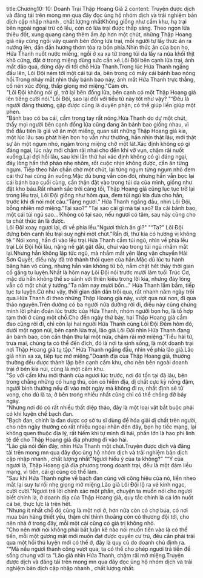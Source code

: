 title:Chương10: 10: Doanh Trại Thập Hoang Giả 2
content:
Truyện được dịch và đăng tải trên mong mn qua đây đọc ủng hộ nhóm dịch và trải nghiệm bản dịch cập nhập nhanh , chất lượng nhấtKhông giống như cấm khu, hạ trại bên ngoài ngoại trừ có lều, còn có lửa trại được thắp sáng. Theo ngọn lửa thiêu đốt, xung quang càng thêm ấm áp hơn một chút, những Thập Hoang giả này cũng ngồi vây quanh bên đống lửa trại, mỗi người tự lấy thức ăn ra nướng lên, dần dần hương thơm tỏa ra bốn phía.Nhìn thức ăn của bọn họ, Hứa Thanh nuốt nước miếng, ngồi ở xa xa từ trong túi da lấy ra nửa khối thịt khô cứng, đặt ở trong miệng dùng sức cắn xé.Lôi Đội bên cạnh lửa trại, ánh mắt đảo qua, đứng dậy đi tới chỗ Hứa Thanh.Trong lúc Hứa Thanh ngẩng đầu lên, Lôi Đội ném tới một cái túi da, bên trong có mấy cái bánh bao nóng hổi.Trong nháy mắt nhìn thấy bánh bao này, ánh mắt Hứa Thanh trực thẳng, cố nén xúc động, thấp giọng mở miệng."Cảm ơn.<br>"Lôi Đội không nói gì, trở lại bên đống lửa, bên cạnh có một Thập Hoang giả lên tiếng cười nói."Lôi Đội, sao lại đối với tiểu tử này tốt như vậy? "“Đều là người đáng thương, gặp được cũng là duyên phận, có thể giúp liền giúp một phen.<br>"Bánh bao có ba cái, cầm trong tay rất nóng.Hứa Thanh do dự một chút, thấy mọi người bên cạnh đống lửa cũng đang ăn bánh bao giống nhau, vì thế đầu tiên là giả vờ ăn một miếng, quan sát những Thập Hoang giả kia, một lúc lâu sau phát hiện bọn họ vẫn như thường, hắn nhịn thật lâu, mới thật sự ăn một ngụm nhỏ, ngậm trong miệng chờ một lát.Xác định không có gì đáng ngại, lúc này mới chậm rãi nhai cho đến khi vỡ vụn, chậm rãi nuốt xuống.Lại đợi hồi lâu, sau khi lần thứ hai xác định không có gì đáng ngại, đáy lòng hắn thở phào nhẹ nhõm, rốt cuộc nhịn không được, cắn ăn từng ngụm. Tiếp theo hắn chần chờ một chút, lại từng ngụm từng ngụm nhỏ đem cái thứ hai cũng ăn xuống.Mặc dù bụng vẫn còn đói, nhưng hắn vẫn bọc lại cái bánh bao cuối cùng, cẩn thận đặt vào trong túi da của mình, giống như đặt kho báu.Rất nhanh sắc trời càng tối, Thập Hoang giả cũng lục tục trở lại trong lều trại, Lôi Đội giống như hôm qua, đem túi ngủ kia đưa cho hắn, trước khi đi nói một câu."Tặng ngươi.” Hứa Thanh ngẩng đầu, nhìn Lôi Đội, bỗng nhiên mở miệng."Tại sao?" "Tại sao cái gì mà tại sao? Ba cái bánh bao, một cái túi ngủ sao...!Không có tại sao, nếu ngươi có tâm, sau này cũng cho ta chút thức ăn là được.<br>Lôi Đội xoay ngươi lại, đi về phía lều."Ngươi thích ăn gì?" "“Ta?” Lôi Đội đứng bên cạnh lều trại suy nghĩ một chút."Rắn đi, thứ kia có hương vị không tệ.” Nói xong, hắn đi vào lều trại.Hứa Thanh cầm túi ngủ, nhìn về phía lều trại Lôi Đội hồi lâu, nặng nề gật gật đầu, chui vào trong túi ngủ nhắm mắt lại.Nhưng hắn không lập tức ngủ, mà nhắm mắt yên lặng vận chuyển Hải Sơn Quyết, điều này đã trở thành thói quen của hắn.Mặc dù lúc tu hành băng hàn vô cùng, nhưng hắn vân không từ bỏ, nắm chặt hết thảy thời gian cố gắng tu luyện.Nhất là hôm nay Lôi Đội nói trước mười lăm tuổi Trúc Cơ, mặc dù hắn không thể so sánh với thiên kiêu trong lời kia, nhưng đáy lòng vẫn có một chút ý tưởng."Ta năm nay mười bốn..." Hứa Thanh lẩm bẩm, tiếp tục tu luyện.Cứ như vậy, thời gian dần dần trôi qua, rất nhanh năm ngày trôi qua.Hứa Thanh đi theo những Thập Hoang giả này, vượt qua núi non, đi qua thảo nguyên.Trên đường có ba người nửa đường rời đi, điều này cũng chứng minh lời phán đoán lúc trước của Hứa Thanh, nhóm người bọn họ, là tổ hợp tạm thời ở cùng một chỗ.Cho đến ngày thứ bảy, hai Thập Hoang giả cầm đao cũng rời đi, chỉ còn lại hai người Hứa Thanh cùng Lôi Đội.Đêm hôm đó, dưới một ngọn núi, bên cạnh lửa trại, lão giả Lôi Đội nhìn Hứa Thanh đang ăn bánh bao, còn cẩn thận thu lại một nửa, chậm rãi mở miệng."Tiểu hài tử, trưa mai, chúng ta có thể đến đích, đó là nơi ta sinh sống, là một doanh trại nơi Thập Hoang giả tụ tập.” Hứa Thanh ngẩng đầu, nhìn về phía lão giả.Lão giả nhìn xa xa, tiếp tục mở miệng."Doanh địa của Thập Hoang giả, thường thường đều được thành lập bên cạnh cấm khu, cho nên bên ngoài doanh trại ở bên kia núi, cũng là một cấm khu.<br>"So với cấm khu mới thành của ngươi lúc trước, nơi đó tồn tại đã lâu, bên trong chẳng những có hung thú, còn có hiểm địa, dị chất cực kỳ nồng đậm, người bình thường nếu đi vào một ngày mà không đi ra, nhất định sẽ tử vong, cho dù là ta, ở bên trong nhiều nhất cũng chỉ có thể chống đỡ bảy ngày.<br>"Nhưng nơi đó có rất nhiều thất diệp thảo, đây là một loại vật bắt buộc phải có khi luyện chế bạch đan.<br>"Bạch đan, chính là đan dược cơ sở tu sĩ dùng để hóa giải dị chất trên người, cho nên ngày thường có rất nhiều ngoại nhân đến đây, bọn họ tiếc mạng, lại không quen thuộc địa lý, rất hiếm khi tự mình đi hái, phần lớn là hao phí linh tệ để cho Thập Hoang giả địa phương đi vào hái.<br>"Lão giả nói đến đây, nhìn Hứa Thanh một chút.Truyện được dịch và đăng tải trên mong mn qua đây đọc ủng hộ nhóm dịch và trải nghiệm bản dịch cập nhập nhanh , chất lượng nhất"Ngươi hiểu ý của ta không?" "“Ý của ngươi là, Thập Hoang giả địa phương trong doanh trại, đều là một đám liều mạng, vì tiền, cái gì cũng có thể làm.<br>"Sau khi Hứa Thanh nghe về bạch đan cùng với công hiệu của nó, liền nheo mắt lại suy tư rồi nhẹ giọng mở miệng.Lão giả Lôi Đội lộ ra vẻ kinh ngạc, cười cười."Ngươi trả lời chính xác một phần, chuyện ta muốn nói cho ngươi biết chính là, ở doanh địa của Thập Hoang giả, quy tắc chính là cá lớn nuốt cá bé, thực lực là trên hết.<br>"Nhưng ít nhất chỗ đó cũng là một nơi ở, hơn nữa còn có chợ búa, có nơi mua bán hàng thiết yếu, thậm chí thỉnh thoảng còn có thương đội tới, cho nên nhà ở trong đây, mỗi một cái cũng có giá trị không nhỏ.<br>"Cho nên mới nói không phải bất luận kẻ nào nói muốn tiến vào là có thể tiến, mỗi một gương mặt mới muốn đạt được quyền cư trú, đều cần phải trải qua một hồi thú luyện mới có thể ở, đây là quy củ do doanh chủ định ra.<br>"“Mà nếu ngươi thành công vượt qua, ta có thể cho phép ngươi trả tiền để sống chung với ta "Lão giả nhìn Hứa Thanh, chậm rãi mở miệng.Truyện được dịch và đăng tải trên mong mn qua đây đọc ủng hộ nhóm dịch và trải nghiệm bản dịch cập nhập nhanh , chất lượng nhất.<br>